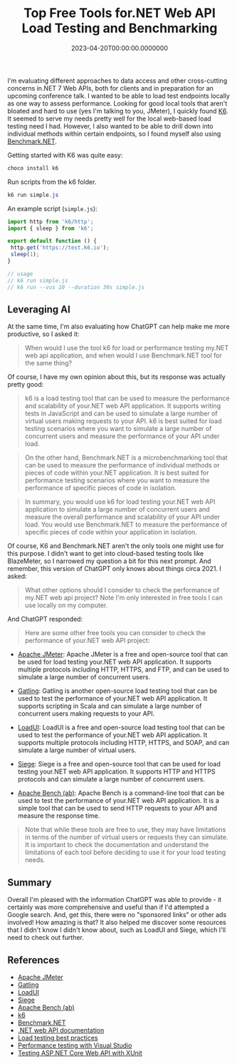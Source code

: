 ﻿---
title: Top Free Tools for.NET Web API Load Testing and Benchmarking
date: "2023-04-20T00:00:00.0000000"
description: Load testing is an important step in ensuring that a.NET web API application performs well under heavy traffic. There are several free and open-source tools available for load testing, such as Apache JMeter, Gatling, LoadUI, Siege, and Apache Bench (ab). Additionally, for microbenchmarking specific code segments, Benchmark.NET is a useful tool. It is important to choose the right tool based on the load testing scenario, and understand the limitations of each tool before using it.
featuredImage: /img/top-free-tools-dotnet-webapi-load-testing-benchmarking.png
---

I'm evaluating different approaches to data access and other cross-cutting concerns in.NET 7 Web APIs, both for clients and in preparation for an upcoming conference talk. I wanted to be able to load test endpoints locally as one way to assess performance. Looking for good local tools that aren't bloated and hard to use (yes I'm talking to you, JMeter), I quickly found [K6](https://k6.io/). It seemed to serve my needs pretty well for the local web-based load testing need I had. However, I also wanted to be able to drill down into individual methods within certain endpoints, so I found myself also using [Benchmark.NET](https://blog.nimblepros.com/blogs/benchmarking-in-dotnet/).

Getting started with K6 was quite easy:

```powershell
choco install k6
```

Run scripts from the k6 folder.

```powershell
k6 run simple.js
```

An example script (`simple.js`):

```javascript
import http from 'k6/http';
import { sleep } from 'k6';

export default function () {
 http.get('https://test.k6.io');
 sleep(1);
}

// usage
// k6 run simple.js
// k6 run --vus 10 --duration 30s simple.js

```

## Leveraging AI

At the same time, I'm also evaluating how ChatGPT can help make me more productive, so I asked it:

> When would I use the tool k6 for load or performance testing my.NET web api application, and when would I use Benchmark.NET tool for the same thing?

Of course, I have my own opinion about this, but its response was actually pretty good:

> k6 is a load testing tool that can be used to measure the performance and scalability of your.NET web API application. It supports writing tests in JavaScript and can be used to simulate a large number of virtual users making requests to your API. k6 is best suited for load testing scenarios where you want to simulate a large number of concurrent users and measure the performance of your API under load.

> On the other hand, Benchmark.NET is a microbenchmarking tool that can be used to measure the performance of individual methods or pieces of code within your.NET application. It is best suited for performance testing scenarios where you want to measure the performance of specific pieces of code in isolation.

> In summary, you would use k6 for load testing your.NET web API application to simulate a large number of concurrent users and measure the overall performance and scalability of your API under load. You would use Benchmark.NET to measure the performance of specific pieces of code within your application in isolation.

Of course, K6 and Benchmark.NET aren't the only tools one might use for this purpose. I didn't want to get into cloud-based testing tools like BlazeMeter, so I narrowed my question a bit for this next prompt. And remember, this version of ChatGPT only knows about things circa 2021. I asked:

> What other options should I consider to check the performance of my.NET web api project? Note I'm only interested in free tools I can use locally on my computer.

And ChatGPT responded:

> Here are some other free tools you can consider to check the performance of your.NET web API project:

- [Apache JMeter](https://jmeter.apache.org/): Apache JMeter is a free and open-source tool that can be used for load testing your.NET web API application. It supports multiple protocols including HTTP, HTTPS, and FTP, and can be used to simulate a large number of concurrent users.

- [Gatling](https://gatling.io/): Gatling is another open-source load testing tool that can be used to test the performance of your.NET web API application. It supports scripting in Scala and can simulate a large number of concurrent users making requests to your API.

- [LoadUI](https://www.loadui.org/): LoadUI is a free and open-source load testing tool that can be used to test the performance of your.NET web API application. It supports multiple protocols including HTTP, HTTPS, and SOAP, and can simulate a large number of virtual users.

- [Siege](https://github.com/JoeDog/siege): Siege is a free and open-source tool that can be used for load testing your.NET web API application. It supports HTTP and HTTPS protocols and can simulate a large number of concurrent users.

- [Apache Bench (ab)](https://httpd.apache.org/docs/2.4/programs/ab.html): Apache Bench is a command-line tool that can be used to test the performance of your.NET web API application. It is a simple tool that can be used to send HTTP requests to your API and measure the response time.

> Note that while these tools are free to use, they may have limitations in terms of the number of virtual users or requests they can simulate. It is important to check the documentation and understand the limitations of each tool before deciding to use it for your load testing needs.

## Summary

Overall I'm pleased with the information ChatGPT was able to provide - it certainly was more comprehensive and useful than if I'd attempted a Google search. And, get this, there were no "sponsored links" or other ads involved! How amazing is that? It also helped me discover some resources that I didn't know I didn't know about, such as LoadUI and Siege, which I'll need to check out further.

## References

- [Apache JMeter](https://jmeter.apache.org/)
- [Gatling](https://gatling.io/)
- [LoadUI](https://www.loadui.org/)
- [Siege](https://github.com/JoeDog/siege)
- [Apache Bench (ab)](https://httpd.apache.org/docs/2.4/programs/ab.html)
- [k6](https://k6.io/)
- [Benchmark.NET](https://benchmarkdotnet.org/)
- [.NET web API documentation](https://docs.microsoft.com/en-us/aspnet/core/web-api/?view=aspnetcore-5.0)
- [Load testing best practices](https://www.blazemeter.com/blog/load-testing-best-practices-2022)
- [Performance testing with Visual Studio](https://docs.microsoft.com/en-us/visualstudio/test/performance-testing-visual-studio?view=vs-2022)
- [Testing ASP.NET Core Web API with XUnit](https://docs.microsoft.com/en-us/aspnet/core/test/integration-tests?view=aspnetcore-5.0#test-an-api-controller)

